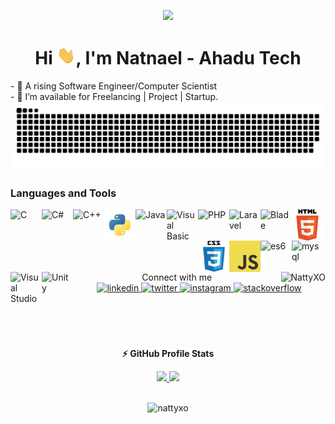 <p align="center">
  <img src="https://github.com/thompsonemerson/thompsonemerson/raw/master/cover-thompson.png" height="200"/>
</p>

<h1 align="center">Hi <img src="https://raw.githubusercontent.com/ABSphreak/ABSphreak/master/gifs/Hi.gif" width="30px">, I'm Natnael - Ahadu Tech</h1>
- 🔭 A rising Software Engineer/Computer Scientist
<br>
- 🤝 I’m available for Freelancing | Project | Startup.

<div align="center">
  <img  src="https://github.com/1999AZZAR/1999AZZAR/blob/main/resources/img/grid-snake.svg"
       alt="snake"/></a>
</div>

### Languages and Tools

<a href="https://github.com/NattyXO/alx-low_level_programming">
  <img align="left" alt="C" width="50px" src="https://cdn.iconscout.com/icon/free/png-512/c-programming-569564.png" />
</a>
<a href="https://github.com/NattyXO/Barcode-QR-Generator">
  <img align="left" alt="C#" width="50px" src="https://cdn3d.iconscout.com/3d/free/thumb/free-c-sharp-9294854-7577997.png" />
</a>
<a href="https://github.com/NattyXO/SnakeGame">
  <img align="left" alt="C++" width="50px" src="https://cdn3d.iconscout.com/3d/free/thumb/free-c-language-logo-6563484-5453029.png" />
</a>
<a href="https://github.com/NattyXO/alx-higher_level_programming">
  <img align="left" alt="Python" width="50px" src="https://raw.githubusercontent.com/github/explore/80688e429a7d4ef2fca1e82350fe8e3517d3494d/topics/python/python.png" />
</a>

<a href="https://github.com/NattyXO/Tic-Tac-Toe-Offline-Game">
  <img align="left" alt="Java" width="50px" src="https://cdn3d.iconscout.com/3d/free/thumb/free-java-9294874-7578017.png" />
</a>

<a href="https://github.com/NattyXO/Scientific-calculator">
  <img align="left" alt="Visual Basic" width="50px" src="https://r0.klipartz.com/path/789/452/35/5b408e22b1ba8-4a55133d80000d314a1a22e48a8e9aa0.png" />
</a>

<a href="https://github.com/NattyXO/Webstack---Portfolio-Project">
  <img align="left" alt="PHP" width="50px" src="https://cdn3d.iconscout.com/3d/free/thumb/free-php-9294883-7578026.png" />
</a>

<a href="https://github.com/NattyXO/Webstack---Portfolio-Project">
  <img align="left" alt="Laravel" width="50px" src="https://cdn3d.iconscout.com/3d/free/thumb/free-laravel-framework-logo-6563587-5453023.png" />
</a>

<a href="https://github.com/NattyXO/Webstack---Portfolio-Project">
  <img align="left" alt="Blade" width="50px" src="https://avatars.githubusercontent.com/u/87367346?s=200&v=4" />
</a>

<a href="https://github.com/NattyXO/AirBnB_clone_v3">
  <img align="left" alt="html" width="50px" src="https://raw.githubusercontent.com/github/explore/80688e429a7d4ef2fca1e82350fe8e3517d3494d/topics/html/html.png" />
</a>
<a href="https://github.com/NattyXO/AirBnB_clone_v3">
  <img align="left" alt="css" width="50px" src="https://raw.githubusercontent.com/github/explore/80688e429a7d4ef2fca1e82350fe8e3517d3494d/topics/css/css.png" />
</a>
<a href="https://github.com/NattyXO/alx-backend-javascript">
  <img align="left" alt="JS" width="50px" src="https://raw.githubusercontent.com/github/explore/80688e429a7d4ef2fca1e82350fe8e3517d3494d/topics/javascript/javascript.png" />
</a>
<a href="https://github.com/NattyXO/alx-backend-javascript">
  <img align="left" alt="es6" width="50px" src="https://codus.acyclique.com/wp-content/uploads/2017/11/ES6-JS.png" />
</a>

<a href="">
  <img align="left" alt="mysql" width="50px" height="50px" src="https://kinsta.com/fr/wp-content/uploads/sites/4/2019/04/logo-mysql-1.svg" />
</a>
<a href="https://github.com/NattyXO/Mega-Copy">
  <img align="left" alt="Visual Studio" width="50px" height="50px" src="https://venturebeat.com/wp-content/uploads/2019/11/visual-studio-logo.jpeg" />
</a>
<a href="">
  <img align="left" alt="Unity" width="50px" height="50px" src="https://d3sxshmncs10te.cloudfront.net/icon/free/svg/4406754.svg" />
</a>
<br>
<br>
<br>
<br>
<p><img align="right" src="https://github-readme-streak-stats.herokuapp.com/?user=NattyXO&" alt="NattyXO" /></p>
<br>

<div align="center">Connect with me</div>  
<div align="center">
<a href="https://www.linkedin.com/in/natnael-bizuneh-zenebe/" target="_blank">
<img src=https://img.shields.io/badge/linkedin-%231E77B5.svg?&style=for-the-badge&logo=linkedin&logoColor=white alt=linkedin style="margin-bottom: 5px;" />

</a>
<a href="https://www.youtube.com/c/AhaduTech" target="_blank">
<img src=https://img.shields.io/youtube/channel/subscribers/UCZ0kLcM30JbqMDzqjjdRibg?style=social alt=twitter style="margin-bottom: 5px;" />
</a>
<a href="https://www.instagram.com/ahadu_tech/" target="_blank">
<img src=https://img.shields.io/badge/instagram-%23000000.svg?&style=for-the-badge&logo=instagram&logoColor=white alt=instagram style="margin-bottom: 5px;" />
</a>

<a href="https://stackoverflow.com/users/20922547/natnael-bizuneh" target="_blank">
<img src=https://img.shields.io/badge/stackoverflow-%23F28032.svg?&style=for-the-badge&logo=stackoverflow&logoColor=white alt=stackoverflow style="margin-bottom: 5px;" />
</a>  
<br>  
<br><br>  
<br>
<br>

**:zap: GitHub Profile Stats**
<p align="center">
<a href="https://github.com/nattyxo">
  <img height="180em" src="https://github-readme-stats-eight-theta.vercel.app/api?username=nattyxo&show_icons=true&theme=algolia&include_all_commits=true&count_private=true"/>
  <img height="180em" src="https://github-readme-stats-eight-theta.vercel.app/api/top-langs/?username=nattyxo&layout=compact&langs_count=8&theme=algolia"/>
</a>
</p>
</div>  
<br>  
<center><img src="https://komarev.com/ghpvc/?username=nattyxo" alt="nattyxo"/></center>
